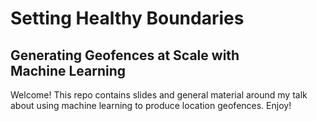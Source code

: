 # Setting Healthy Boundaries
## Generating Geofences at Scale with Machine Learning

Welcome! This repo contains slides and general material around my talk about using machine learning to produce location geofences. Enjoy!
